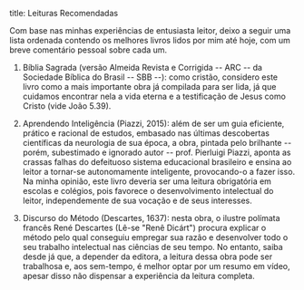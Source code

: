 title: Leituras Recomendadas

Com base nas minhas experiências de entusiasta leitor, deixo a seguir uma lista
ordenada contendo os melhores livros lidos por mim até hoje, com um breve
comentário pessoal sobre cada um.

1. Bíblia Sagrada (versão Almeida Revista e Corrigida -- ARC -- da Sociedade
Bíblica do Brasil -- SBB --): como cristão, considero este livro como a mais
importante obra já compilada para ser lida, já que cuidamos encontrar nela a
vida eterna e a testificação de Jesus como Cristo (vide João 5.39).

1. Aprendendo Inteligência (Piazzi, 2015): além de ser um guia eficiente,
prático e racional de estudos, embasado nas últimas descobertas científicas da
neurologia de sua época, a obra, pintada pelo brilhante -- porém, subestimado e
ignorado autor -- prof. Pierluigi Piazzi, aponta as crassas falhas do
defeituoso sistema educacional brasileiro e ensina ao leitor a tornar-se
autonomamente inteligente, provocando-o a fazer isso. Na minha opinião, este
livro deveria ser uma leitura obrigatória em escolas e colégios, pois favorece
o desenvolvimento intelectual do leitor, independemente de sua vocação e de
seus interesses.

1. Discurso do Método (Descartes, 1637): nesta obra, o ilustre polímata francês
René Descartes (Lê-se "Renê Dicárt") procura explicar o método pelo qual
conseguiu empregar sua razão e desenvolver todo o seu trabalho intelectual nas
ciências de seu tempo. No entanto, saiba desde já que, a depender da editora, a
leitura dessa obra pode ser trabalhosa e, aos sem-tempo, é melhor optar por um
resumo em vídeo, apesar disso não dispensar a experiência da leitura completa.

